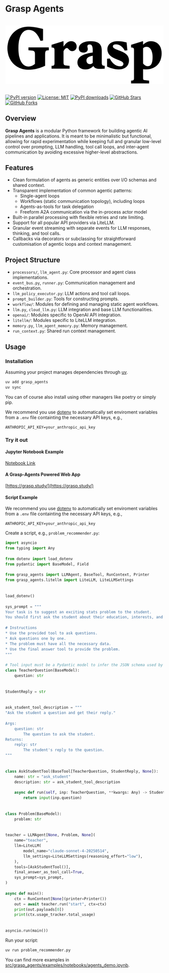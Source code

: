 # Grasp Agents

<br/>
<picture>
  <source srcset="https://raw.githubusercontent.com/grasp-technologies/grasp-agents/master/.assets/grasp-dark.svg" media="(prefers-color-scheme: dark)">
  <img src="https://raw.githubusercontent.com/grasp-technologies/grasp-agents/master/.assets/grasp.svg" alt="Grasp Agents"/>
</picture>
<br/>
<br/>

[![PyPI version](https://badge.fury.io/py/grasp_agents.svg)](https://badge.fury.io/py/grasp-agents)
[![License: MIT](https://img.shields.io/badge/license-MIT-yellow?style=flat-square)](https://mit-license.org/)
[![PyPI downloads](https://img.shields.io/pypi/dm/grasp-agents?style=flat-square)](https://pypi.org/project/grasp-agents/)
[![GitHub Stars](https://img.shields.io/github/stars/grasp-technologies/grasp-agents?style=social)](https://github.com/grasp-technologies/grasp-agents/stargazers)
[![GitHub Forks](https://img.shields.io/github/forks/grasp-technologies/grasp-agents?style=social)](https://github.com/grasp-technologies/grasp-agents/network/members)

## Overview

**Grasp Agents** is a modular Python framework for building agentic AI pipelines and applications. It is meant to be minimalistic but functional, allowing for rapid experimentation while keeping full and granular low-level control over prompting, LLM handling, tool call loops, and inter-agent communication by avoiding excessive higher-level abstractions.

## Features

- Clean formulation of agents as generic entities over I/O schemas and shared context.
- Transparent implementation of common agentic patterns:
  - Single-agent loops
  - Workflows (static communication topology), including loops
  - Agents-as-tools for task delegation
  - Freeform A2A communication via the in-process actor model
- Built-in parallel processing with flexible retries and rate limiting.
- Support for all popular API providers via LiteLLM.
- Granular event streaming with separate events for LLM responses, thinking, and tool calls.
- Callbacks via decorators or subclassing for straightforward customisation of agentic loops and context management.

## Project Structure

- `processors/`, `llm_agent.py`: Core processor and agent class implementations.
- `event_bus.py`, `runner.py`: Communication management and orchestration.
- `llm_policy_executor.py`: LLM actions and tool call loops.
- `prompt_builder.py`: Tools for constructing prompts.
- `workflow/`: Modules for defining and managing static agent workflows.
- `llm.py`, `cloud_llm.py`: LLM integration and base LLM functionalities.
- `openai/`: Modules specific to OpenAI API integration.
- `litellm/`: Modules specific to LiteLLM integration.
- `memory.py`, `llm_agent_memory.py`: Memory management.
- `run_context.py`: Shared run context management.

## Usage

### Installation

Assuming your project manages dependencies through [uv](https://docs.astral.sh/uv/).

```bash
uv add grasp_agents
uv sync
```

You can of course also install using other managers like poetry or simply pip.

We recommend you use [dotenv](https://pypi.org/project/python-dotenv/) to automatically set enviroment variables from a `.env` file containting the necessary API keys, e.g.,

```
ANTHROPIC_API_KEY=your_anthropic_api_key
```

### Try it out

#### Jupyter Notebook Example
[Notebook Link](https://github.com/grasp-technologies/grasp-agents/blob/master/src/grasp_agents/examples/notebooks/agents_demo.ipynb)

#### A Grasp-Agents Powered Web App
[https://grasp.study/](https://grasp.study/)

#### Script Example 

We recommend you use [dotenv](https://pypi.org/project/python-dotenv/) to automatically set enviroment variables from a `.env` file containting the necessary API keys, e.g.,

```
ANTHROPIC_API_KEY=your_anthropic_api_key
```

Create a script, e.g., `problem_recommender.py`:

```python
import asyncio
from typing import Any

from dotenv import load_dotenv
from pydantic import BaseModel, Field

from grasp_agents import LLMAgent, BaseTool, RunContext, Printer
from grasp_agents.litellm import LiteLLM, LiteLLMSettings


load_dotenv()

sys_prompt = """
Your task is to suggest an exciting stats problem to the student. 
You should first ask the student about their education, interests, and preferences, then suggest a problem tailored specifically to them. 

# Instructions
* Use the provided tool to ask questions.
* Ask questions one by one.
* The problem must have all the necessary data.
* Use the final answer tool to provide the problem.
"""

# Tool input must be a Pydantic model to infer the JSON schema used by the LLM APIs
class TeacherQuestion(BaseModel):
    question: str


StudentReply = str


ask_student_tool_description = """
"Ask the student a question and get their reply."

Args:
    question: str
        The question to ask the student.
Returns:
    reply: str
        The student's reply to the question.
"""


class AskStudentTool(BaseTool[TeacherQuestion, StudentReply, None]):
    name: str = "ask_student"
    description: str = ask_student_tool_description

    async def run(self, inp: TeacherQuestion, **kwargs: Any) -> StudentReply:
        return input(inp.question)


class Problem(BaseModel):
    problem: str


teacher = LLMAgent[None, Problem, None](
    name="teacher",
    llm=LiteLLM(
        model_name="claude-sonnet-4-20250514",
        llm_settings=LiteLLMSettings(reasoning_effort="low"),
    ),
    tools=[AskStudentTool()],
    final_answer_as_tool_call=True,
    sys_prompt=sys_prompt,
)

async def main():
    ctx = RunContext[None](printer=Printer())
    out = await teacher.run("start", ctx=ctx)
    print(out.payloads[0])
    print(ctx.usage_tracker.total_usage)


asyncio.run(main())
```

Run your script:

```bash
uv run problem_recommender.py
```

You can find more examples in [src/grasp_agents/examples/notebooks/agents_demo.ipynb](https://github.com/grasp-technologies/grasp-agents/tree/master/src/grasp_agents/examples/notebooks/agents_demo.ipynb).
